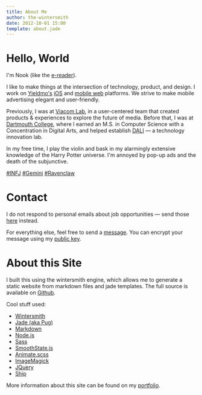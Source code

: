 ```yaml
---
title: About Me
author: the-wintersmith
date: 2012-10-01 15:00
template: about.jade
---
```


# Hello, World
I'm Nook (like the [e-reader](http://nook.com)).

I like to make things at the intersection of technology, product, and design.  I work on [Yieldmo's](http://yieldmo.com/) [iOS](https://github.com/yieldmo/yieldmo-ios-sdk) and [mobile web](https://github.com/yieldmo/yieldmo-js-sdk/wiki) platforms.  We strive to make mobile advertising elegant and user-friendly.

Previously, I was at [Viacom Lab](http://www.viacomlab.com/), in a user-centered team that created products & experiences to explore the future of media.  Before that, I was at [Dartmouth College](http://www.dartmouth.edu/), where I earned an M.S. in Computer Science with a Concentration in Digital Arts, and helped establish [DALI](http://dali.dartmouth.edu) — a technology innovation lab.

In my free time, I play the violin and bask in my alarmingly extensive knowledge of the Harry Potter universe.  I'm annoyed by pop-up ads and the death of the subjunctive.

[\#INFJ](http://en.wikipedia.org/wiki/INFJ) [\#Gemini](http://en.wikipedia.org/wiki/Gemini_%28astrology%29) [\#Ravenclaw](http://harrypotter.wikia.com/wiki/Ravenclaw)

# Contact
I do not respond to personal emails about job opportunities — send those [here](/tellmemore) instead.  

For everything else, feel free to send a [message](mailto:nook@harquail.com).  You can encrypt your message using my [public key](/public-key.txt).

# About this Site
I built this using the wintersmith engine, which allows me to generate a static website from markdown files and jade templates.  The full source is available on [Github](https://github.com/harquail/portfolio-wintersmith).  

Cool stuff used:
* [Wintersmith](http://wintersmith.io)
* [Jade (aka Pug)](http://jade-lang.com/)
* [Markdown](https://markdown.github.io/)
* [Node.js](http://nodejs.org/)
* [Sass](http://sass-lang.com/)
* [SmoothState.js](https://weblinc.github.io/jquery.smoothState.js/)
* [Animate.scss](https://github.com/geoffgraham/animate.scss)
* [ImageMagick](http://www.imagemagick.org/)
* [JQuery](https://jquery.com/)
* [Ship](https://github.com/carrot/ship)

More information about this site can be found on my [portfolio](/portfolio/this-website/).
